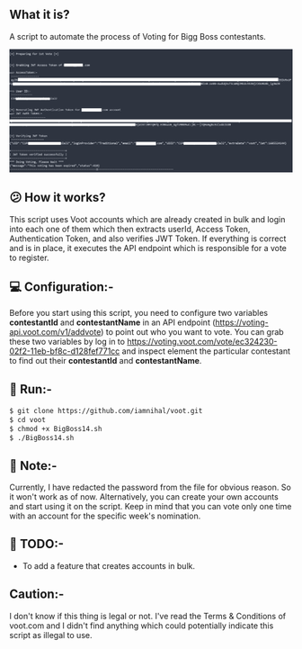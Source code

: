 ## What it is?
A script to automate the process of Voting for Bigg Boss contestants.

![demo](demo.png)

## 😕 How it works?
This script uses Voot accounts which are already created in bulk and login into each one of them which then extracts userId, Access Token, Authentication Token, and also verifies JWT Token. If everything is correct and is in place, it executes the API endpoint which is responsible for a vote to register.

## 💻 Configuration:-
Before you start using this script, you need to configure two variables **contestantId** and **contestantName** in an API endpoint (https://voting-api.voot.com/v1/addvote) to point out who you want to vote. You can grab these two variables by log in to https://voting.voot.com/vote/ec324230-02f2-11eb-bf8c-d128fef771cc and inspect element the particular contestant to find out their **contestantId** and **contestantName**.

## 🤖 Run:-
```
$ git clone https://github.com/iamnihal/voot.git
$ cd voot
$ chmod +x BigBoss14.sh
$ ./BigBoss14.sh
```

## 📝 Note:-
Currently, I have redacted the password from the file for obvious reason. So it won't work as of now. Alternatively, you can create your own accounts and start using it on the script. Keep in mind that you can vote only one time with an account for the specific week's nomination.

## 🚀 TODO:-
* To add a feature that creates accounts in bulk.

## Caution:-
I don't know if this thing is legal or not. I've read the Terms & Conditions of voot.com and I didn't find anything which could potentially indicate this script as illegal to use.
